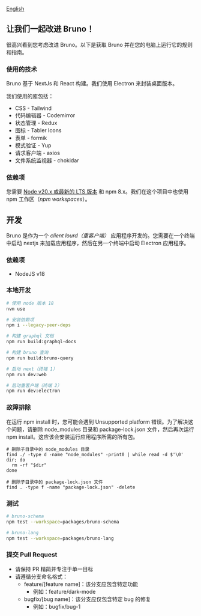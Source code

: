 [English](../../contributing.md)

## 让我们一起改进 Bruno！

很高兴看到您考虑改进 Bruno。以下是获取 Bruno 并在您的电脑上运行它的规则和指南。

### 使用的技术

Bruno 基于 NextJs 和 React 构建。我们使用 Electron 来封装桌面版本。

我们使用的库包括：

- CSS - Tailwind
- 代码编辑器 - Codemirror
- 状态管理 - Redux
- 图标 - Tabler Icons
- 表单 - formik
- 模式验证 - Yup
- 请求客户端 - axios
- 文件系统监视器 - chokidar

### 依赖项

您需要 [Node v20.x 或最新的 LTS 版本](https://nodejs.org/en/) 和 npm 8.x。我们在这个项目中也使用 npm 工作区（_npm workspaces_）。

## 开发

Bruno 是作为一个 _client lourd（重客户端）_ 应用程序开发的。您需要在一个终端中启动 nextjs 来加载应用程序，然后在另一个终端中启动 Electron 应用程序。

### 依赖项

- NodeJS v18

### 本地开发

```bash
# 使用 node 版本 18
nvm use

# 安装依赖项
npm i --legacy-peer-deps

# 构建 graphql 文档
npm run build:graphql-docs

# 构建 bruno 查询
npm run build:bruno-query

# 启动 next（终端 1）
npm run dev:web

# 启动重客户端（终端 2）
npm run dev:electron
```

### 故障排除

在运行 npm install 时，您可能会遇到 Unsupported platform 错误。为了解决这个问题，请删除 node_modules 目录和 package-lock.json 文件，然后再次运行 npm install。这应该会安装运行应用程序所需的所有包。

```shell
# 删除子目录中的 node_modules 目录
find ./ -type d -name "node_modules" -print0 | while read -d $'\0' dir; do
  rm -rf "$dir"
done

# 删除子目录中的 package-lock.json 文件
find . -type f -name "package-lock.json" -delete
```

### 测试

```bash
# bruno-schema
npm test --workspace=packages/bruno-schema

# bruno-lang
npm test --workspace=packages/bruno-lang
```

### 提交 Pull Request

- 请保持 PR 精简并专注于单一目标
- 请遵循分支命名格式：
  - feature/[feature name]：该分支应包含特定功能
    - 例如：feature/dark-mode
  - bugfix/[bug name]：该分支应仅包含特定 bug 的修复
    - 例如：bugfix/bug-1
